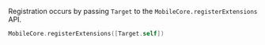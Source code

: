 <InlineAlert variant="info" slots="text"/>

Registration occurs by passing `Target` to the `MobileCore.registerExtensions` API.

```swift
MobileCore.registerExtensions([Target.self])
```